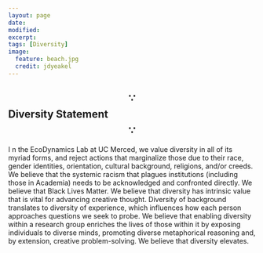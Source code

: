 ```yaml
---
layout: page
date: 
modified:
excerpt:
tags: [Diversity]
image:
  feature: beach.jpg
  credit: jdyeakel
---
```


<!-- dontshow -->

## $$\because$$ Diversity Statement $$\because$$  

<p>
  <span class="firstcharacter">I</span>
  n the EcoDynamics Lab at UC Merced, we value diversity in all of its myriad forms, and reject actions that marginalize those due to their race, gender identities, orientation, cultural background, religions, and/or creeds. We believe that the systemic racism that plagues institutions (including those in Academia) needs to be acknowledged and confronted directly. We believe that Black Lives Matter. We believe that diversity has intrinsic value that is vital for advancing creative thought. Diversity of background translates to diversity of experience, which influences how each person approaches questions we seek to probe. We believe that enabling diversity within a research group enriches the lives of those within it by exposing individuals to diverse minds, promoting diverse metaphorical reasoning and, by extension, creative problem-solving. We believe that diversity elevates.
</p>